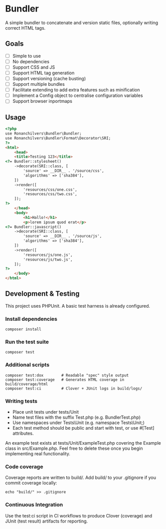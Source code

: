 # Bundler

A simple bundler to concatenate and version static files, optionally writing correct HTML tags.

## Goals
- [ ] Simple to use
- [ ] No dependencies
- [ ] Support CSS and JS
- [ ] Support HTML tag generation
- [ ] Support versioning (cache busting)
- [ ] Support multiple bundles
- [ ] Facilitate extending to add extra features such as minification
- [ ] Implement a Config object to centralise configuration variables
- [ ] Support browser inportmaps

## Usage

```html
<?php
use Ronanchilvers\Bundler\Bundler;
use Ronanchilvers\Bundler\Format\Decorator\SRI;
?>
<html>
    <head>
    <title>Testing 123</title>
<?= Bundler::stylesheet()
    ->decorate(SRI::class, [
        'source' => __DIR__ . '/source/css',
        'algorithms' => ['sha384'],
    ])
    ->render([
        'resources/css/one.css',
        'resources/css/two.css',
    ]);
?>
    </head>
    <body>
        <h1>Hallo!</h1>
        <p>lorem ipsum quod erat</p>
<?= Bundler::javascript()
    ->decorate(SRI::class, [
        'source' => __DIR__ . '/source/js',
        'algorithms' => ['sha384'],
    ])
    ->render([
        'resources/js/one.js',
        'resources/js/two.js',
    ]);
?>
    </body>
</html>
```

## Development & Testing

This project uses PHPUnit. A basic test harness is already configured.

### Install dependencies

```
composer install
```

### Run the test suite

```
composer test
```

### Additional scripts

```
composer test:dox        # Readable "spec" style output
composer test:coverage   # Generates HTML coverage in build/coverage/html
composer test:ci         # Clover + JUnit logs in build/logs/
```

### Writing tests

* Place unit tests under tests/Unit
* Name test files with the suffix Test.php (e.g. BundlerTest.php)
* Use namespaces under Tests\Unit (e.g. namespace Tests\Unit;)
* Each test method should be public and start with test, or use #[Test] attributes.

An example test exists at tests/Unit/ExampleTest.php covering the Example class in src/Example.php. Feel free to delete these once you begin implementing real functionality.

### Code coverage

Coverage reports are written to build/. Add build/ to your .gitignore if you commit coverage locally:

```
echo "build/" >> .gitignore
```

### Continuous Integration

Use the test:ci script in CI workflows to produce Clover (coverage) and JUnit (test result) artifacts for reporting.
